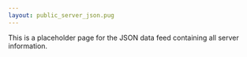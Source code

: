 ```yaml
---
layout: public_server_json.pug
---
```

This is a placeholder page for the JSON data feed containing all server information.
